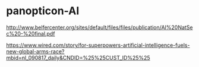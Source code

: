 # panopticon-AI

http://www.belfercenter.org/sites/default/files/files/publication/AI%20NatSec%20-%20final.pdf

https://www.wired.com/story/for-superpowers-artificial-intelligence-fuels-new-global-arms-race?mbid=nl_090817_daily&CNDID=%25%25CUST_ID%25%25
